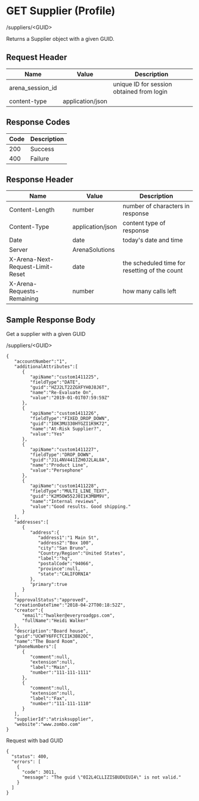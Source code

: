 # GET Supplier (Profile)
/suppliers/&lt;GUID&gt;

Returns a Supplier object with a given GUID.

## Request Header

| Name  | Value  | Description  |
|  --- |  --- |  --- | 
| arena_session_id  |   | unique ID for session obtained from login  |
| content-type  | application/json  |   |

## Response Codes

| Code  | Description  |
|  --- |  --- | 
| 200  | Success  |
| 400  | Failure  |

## Response Header

| Name  | Value  | Description  |
|  --- |  --- |  --- | 
| Content-Length  | number  | number of characters in response  |
| Content-Type  | application/json  | content type of response  |
| Date  | date  | today's date and time  |
| Server  | ArenaSolutions  |   |
| X-Arena-Next-Request-Limit-Reset   | date  | the scheduled time for resetting of the count  |
| X-Arena-Requests-Remaining   | number  | how many calls left  |

## Sample Response Body
Get a supplier with a given GUID

/suppliers/&lt;GUID&gt;

```
{
   "accountNumber":"1",
   "additionalAttributes":[
      {
         "apiName":"custom1411225",
         "fieldType":"DATE",
         "guid":"HZJ2LT22ZGXFYH0J8J6T",
         "name":"Re-Evaluate On",
         "value":"2019-01-01T07:59:59Z"
      },
      {
         "apiName":"custom1411226",
         "fieldType":"FIXED_DROP_DOWN",
         "guid":"I0K3MU330HYGZI1K9K72",
         "name":"At-Risk Supplier?",
         "value":"Yes"
      },
      {
         "apiName":"custom1411227",
         "fieldType":"DROP_DOWN",
         "guid":"J1L4NV441IZH0J2LAL8A",
         "name":"Product Line",
         "value":"Persephone"
      },
      {
         "apiName":"custom1411228",
         "fieldType":"MULTI_LINE_TEXT",
         "guid":"K2M5OW552J0I1K3MBM9V",
         "name":"Internal reviews",
         "value":"Good results. Good shipping."
      }
   ],
   "addresses":[
      {
         "address":{
            "address1":"1 Main St",
            "address2":"Box 100",
            "city":"San Bruno",
            "Country/Region":"United States",
            "label":"hq",
            "postalCode":"94066",
            "province":null,
            "state":"CALIFORNIA"
         },
         "primary":true
      }
   ],
   "approvalStatus":"approved",
   "creationDateTime":"2018-04-27T00:18:52Z",
   "creator":{
      "email":"hwalker@everyroadgps.com",
      "fullName":"Heidi Walker"
   },
   "description":"Board house",
   "guid":"UCWFY6FFCTCI1K3B82OC",
   "name":"The Board Room",
   "phoneNumbers":[
      {
         "comment":null,
         "extension":null,
         "label":"Main",
         "number":"111-111-1111"
      },
      {
         "comment":null,
         "extension":null,
         "label":"Fax",
         "number":"111-111-1110"
      }
   ],
   "supplierId":"atrisksupplier",
   "website":"www.zombo.com"
}
```
Request with bad GUID

```
{
  "status": 400,
  "errors": [
    {
      "code": 3011,
      "message": "The guid \"0I2L4CLLIZISBUDUIUI4\" is not valid."
    }
  ]
}
```
